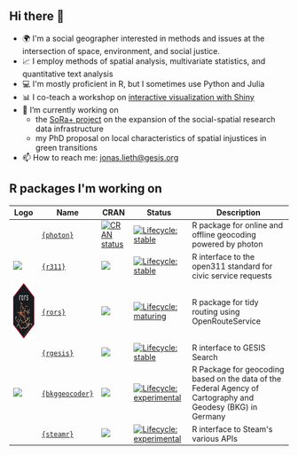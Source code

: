 ## Hi there 👋


- 🌍 I'm a social geographer interested in methods and issues at the intersection of space, environment, and social justice.
- 📈 I employ methods of spatial analysis, multivariate statistics, and quantitative text analysis
- 💻 I'm mostly proficient in R, but I sometimes use Python and Julia
- 📊 I co-teach a workshop on [interactive visualization with Shiny](https://github.com/paulcbauer/shiny_workshop)
- 🔭 I’m currently working on
  - the [SoRa+ project](https://sora-service.org/en/) on the expansion of the social-spatial research data infrastructure
  - my PhD proposal on local characteristics of spatial injustices in green transitions
- 📫 How to reach me: [jonas.lieth@gesis.org](mailto:jonas.lieth@gesis.org)

## R packages I'm working on

| Logo                                                                                                                                | Name                                                            | CRAN                                                                                                     | Status                                                                                                                                         | Description                                                                                                 |
|-------------------------------------------------------------------------------------------------------------------------------------|-----------------------------------------------------------------|----------------------------------------------------------------------------------------------------------|------------------------------------------------------------------------------------------------------------------------------------------------|-------------------------------------------------------------------------------------------------------------|
|                                                                                                                                     | [`{photon}`](https://jslth.github.io/photon/)                   | [![CRAN status](https://www.r-pkg.org/badges/version/photon)](https://CRAN.R-project.org/package=photon) | [![Lifecycle: stable](https://img.shields.io/badge/lifecycle-stable-brightgreen.svg)](https://lifecycle.r-lib.org/articles/stages.html#stable) | R package for online and offline geocoding powered by photon                                                |
| <img height="100" src="https://raw.githubusercontent.com/rOpenGov/r311/refs/heads/main/man/figures/logo.png">                       | [`{r311}`](https://ropengov.github.io/r311/)                    | [![](https://www.r-pkg.org/badges/version/r311)](https://cran.r-project.org/package=r311)                | [![Lifecycle: stable](https://img.shields.io/badge/lifecycle-stable-brightgreen.svg)](https://lifecycle.r-lib.org/articles/stages.html#stable) | R interface to the open311 standard for civic service requests                                           |
| <img height="100" src="https://raw.githubusercontent.com/JsLth/rors/refs/heads/master/man/figures/logo.png">                        | [`{rors}`](https://jslth.github.io/rors/)                       | [![](https://www.r-pkg.org/badges/version/rors)](https://cran.r-project.org/package=rors)                | [![Lifecycle: maturing](https://img.shields.io/badge/lifecycle-maturing-blue.svg)](https://lifecycle.r-lib.org/articles/stages.html#maturing)  | R package for tidy routing using OpenRouteService                                                           |
|                                                                                                                                     | [`{rgesis}`](https://jslth.github.io/rgesis/)                   | [![](https://www.r-pkg.org/badges/version/rgesis)](https://cran.r-project.org/package=rgesis)            | [![Lifecycle: stable](https://img.shields.io/badge/lifecycle-stable-brightgreen.svg)](https://lifecycle.r-lib.org/articles/stages.html#stable) | R interface to GESIS Search                                                                                 |
| <img height="100" src="https://raw.githubusercontent.com/StefanJuenger/bkggeocoder/refs/heads/main/man/images/hex_bkggeocoder.png"> | [`{bkggeocoder}`](https://github.com/StefanJuenger/bkggeocoder) | [![](https://www.r-pkg.org/badges/version/bkggeocoder)](https://cran.r-project.org/package=bkggeocoder)  | [![Lifecycle: experimental](https://img.shields.io/badge/lifecycle-experimental-red.svg)](https://www.tidyverse.org/lifecycle/#experimental)   | R Package for geocoding based on the data of the Federal Agency of Cartography and Geodesy (BKG) in Germany |
|                                                                                                                                     | [`{steamr}`](https://jslth.github.io/steamr/)                   | [![](https://www.r-pkg.org/badges/version/steamr)](https://cran.r-project.org/package=steamr)            | [![Lifecycle: experimental](https://img.shields.io/badge/lifecycle-experimental-red.svg)](https://www.tidyverse.org/lifecycle/#experimental)   | R interface to Steam's various APIs                                                                         |
